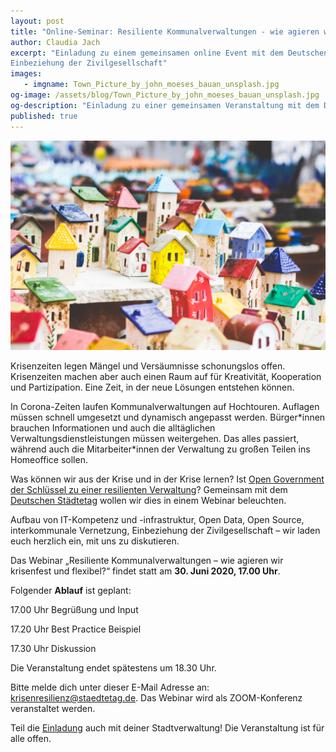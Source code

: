 ```yaml
---
layout: post
title: "Online-Seminar: Resiliente Kommunalverwaltungen - wie agieren wir krisenfest und flexibel?"
author: Claudia Jach
excerpt: "Einladung zu einem gemeinsamen online Event mit dem Deutschen Städtetag am 30. Juni. Wir diskutieren den Aufbau von IT-Kompetenz und -infrastruktur, Open Data, Open Source, interkommunale Vernetzung und die
Einbeziehung der Zivilgesellschaft" 
images:
   - imgname: Town_Picture_by_john_moeses_bauan_unsplash.jpg
og-image: /assets/blog/Town_Picture_by_john_moeses_bauan_unsplash.jpg
og-description: "Einladung zu einer gemeinsamen Veranstaltung mit dem Deutschen Städtetag am 30. Juni zu unserem Handbuch Krisenresilienz."
published: true
---
```

![Town_Picture_by_john_moeses_bauan_unsplash.jpg](/assets/blog/Town_Picture_by_john_moeses_bauan_unsplash.jpg)

Krisenzeiten legen Mängel und Versäumnisse schonungslos offen. Krisenzeiten machen aber auch einen Raum auf für Kreativität, Kooperation und Partizipation. Eine Zeit, in der neue Lösungen entstehen können.

In Corona-Zeiten laufen Kommunalverwaltungen auf Hochtouren. Auflagen müssen schnell umgesetzt und dynamisch angepasst werden. Bürger\*innen brauchen Informationen und auch die alltäglichen Verwaltungsdienstleistungen müssen weitergehen. Das alles passiert, während auch die Mitarbeiter\*innen der Verwaltung zu großen Teilen ins Homeoffice sollen.

Was können wir aus der Krise und in der Krise lernen? Ist [Open Government der Schlüssel zu einer resilienten Verwaltung](https://codefor.de/assets/presse/20200409-CFG-Handbuch-Krisenresilienz.pdf)? Gemeinsam mit dem [Deutschen Städtetag](http://www.staedtetag.de/) wollen wir dies in einem Webinar beleuchten.

Aufbau von IT-Kompetenz und -infrastruktur, Open Data, Open Source, interkommunale Vernetzung, Einbeziehung der Zivilgesellschaft – wir laden euch herzlich ein, mit uns zu diskutieren.

Das Webinar „Resiliente Kommunalverwaltungen – wie agieren wir krisenfest und flexibel?“ findet statt am **30. Juni 2020, 17.00 Uhr**.

Folgender **Ablauf** ist geplant:

17.00 Uhr	Begrüßung und Input

17.20 Uhr	Best Practice Beispiel

17.30 Uhr	Diskussion

Die Veranstaltung endet spätestens um 18.30 Uhr.

Bitte melde dich unter dieser E-Mail Adresse an: krisenresilienz@staedtetag.de. Das Webinar wird als ZOOM-Konferenz veranstaltet werden.

Teil die [Einladung](https://github.com/okfde/codefor.de/raw/gh-pages/assets/blog/Einladung_Webinar_Krisenresilienz.pdf) auch mit deiner Stadtverwaltung! Die Veranstaltung ist für alle offen.
